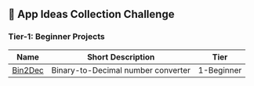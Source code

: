 ## :ledger: App Ideas Collection Challenge

### Tier-1: Beginner Projects

| Name                           | Short Description                  | Tier       |
| ------------------------------ | ---------------------------------- | ---------- |
| [Bin2Dec](./Bin2Dec/README.md) | Binary-to-Decimal number converter | 1-Beginner |
